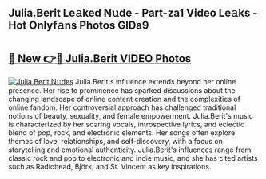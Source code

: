 ## Julia.Berit Le𝚊ked N𝚞de - Part-za1 Video Le𝚊ks - Hot Onlyf𝚊ns Photos GlDa9

# <h2><a href="http://ab17239.deff.icu/?id=Julia.Berit">🔗 New 👉🔴 Julia.Berit VIDEO Photos</a></h2>

[![Julia.Berit N𝚞des](https://i.imgur.com/rIISA9y.gif)](http://ab17239.deff.icu/?id=Julia.Berit)
Julia.Berit's influence extends beyond her online presence. Her rise to prominence has sparked discussions about the changing landscape of online content creation and the complexities of online fandom. Her controversial approach has challenged traditional notions of beauty, sexuality, and female empowerment. Julia.Berit's music is characterized by her soaring vocals, introspective lyrics, and eclectic blend of pop, rock, and electronic elements. Her songs often explore themes of love, relationships, and self-discovery, with a focus on storytelling and emotional authenticity. Julia.Berit's influences range from classic rock and pop to electronic and indie music, and she has cited artists such as Radiohead, Björk, and St. Vincent as key inspirations.
